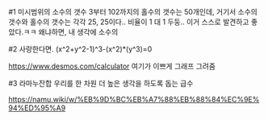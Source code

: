 #1 미시범위의 소수의 갯수
3부터 102까지의 홀수의 갯수는 50개인데,
거기서 소수의 갯수와 홀수의 갯수는 각각 25, 25이다..
비율이 1 대 1 두둥.. 이거 스스로 발견하고 좋았다.ㅋㅋ
왜냐하면, 내 생각에 소수의 


#2 사랑한다면.
(x^2+y^2-1)^3-(x^2)*(y^3)=0

https://www.desmos.com/calculator 
여기가 이쁘게 그래프 그려줌


#3 라마누잔합
우리를 한 차원 더 높은 생각을 하도록 돕는 급수

https://namu.wiki/w/%EB%9D%BC%EB%A7%88%EB%88%84%EC%9E%94%ED%95%A9
